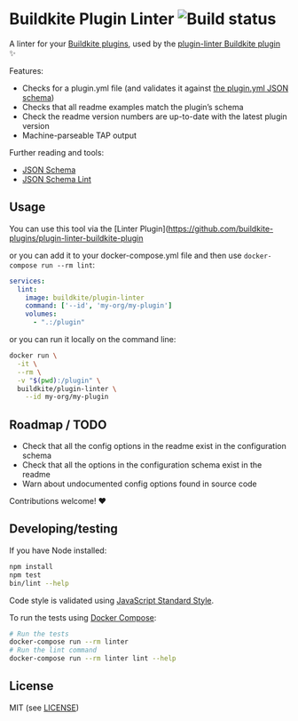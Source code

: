 # Buildkite Plugin Linter ![Build status](https://badge.buildkite.com/059f4510165dc84f2a2036a70136401d4b027828ba112a7944.svg?branch=master)

A linter for your [Buildkite plugins](https://buildkite.com/docs/agent/v3/plugins), used by the [plugin-linter Buildkite plugin](https://github.com/buildkite-plugins/plugin-linter-buildkite-plugin) ✨

Features:

* Checks for a plugin.yml file (and validates it against [the plugin.yml JSON schema](lib/plugin-yaml-schema.yml))
* Checks that all readme examples match the plugin’s schema
* Check the readme version numbers are up-to-date with the latest plugin version
* Machine-parseable TAP output

Further reading and tools:

* [JSON Schema](http://json-schema.org)
* [JSON Schema Lint](https://jsonschemalint.com/)

## Usage

You can use this tool via the [Linter Plugin](https://github.com/buildkite-plugins/plugin-linter-buildkite-plugin

or you can add it to your docker-compose.yml file and then use `docker-compose run --rm lint`:

```yml
services:
  lint:
    image: buildkite/plugin-linter
    command: ['--id', 'my-org/my-plugin']
    volumes:
      - ".:/plugin"
 ```

or you can run it locally on the command line:

```bash
docker run \
  -it \
  --rm \
  -v "$(pwd):/plugin" \
  buildkite/plugin-linter \
    --id my-org/my-plugin
```

## Roadmap / TODO

* Check that all the config options in the readme exist in the configuration schema
* Check that all the options in the configuration schema exist in the readme
* Warn about undocumented config options found in source code

Contributions welcome! ❤️

## Developing/testing

If you have Node installed:

```bash
npm install
npm test
bin/lint --help
```

Code style is validated using [JavaScript Standard Style](https://standardjs.com).

To run the tests using [Docker Compose](https://docs.docker.com/compose/):

```bash
# Run the tests
docker-compose run --rm linter
# Run the lint command
docker-compose run --rm linter lint --help
```

## License

MIT (see [LICENSE](LICENSE))